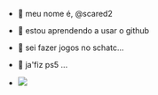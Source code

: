 - 👋 meu nome é, @scared2
- 👀 estou aprendendo a usar o github
- 🌱 sei fazer jogos no schatc...
- 💞️ ja'fiz ps5 ...

- <img src="https://i.pinimg.com/originals/4e/8d/bc/4e8dbc3b9f791e578f3301bd67868d0f.jpg">

<!---
scared2/scared2 is a ✨ special ✨ repository because its `README.md` (this file) appears on your GitHub profile.
You can click the Preview link to take a look at your changes.
--->
